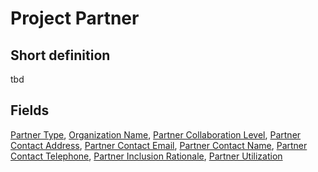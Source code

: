 # Project Partner
## Short definition
tbd
## Fields
[Partner Type](../Object-Fields/Project%20Partner/Partner%20Type.md),
[Organization Name](../Object-Fields/Project%20Partner/Organization%20Name.md),
[Partner Collaboration Level](../Object-Fields/Project%20Partner/Partner%20Collaboration%20Level.md),
[Partner Contact Address](../Object-Fields/Project%20Partner/Partner%20Contact%20Address.md),
[Partner Contact Email](../Object-Fields/Project%20Partner/Partner%20Contact%20Email.md),
[Partner Contact Name](../Object-Fields/Project%20Partner/Partner%20Contact%20Name.md),
[Partner Contact Telephone](../Object-Fields/Project%20Partner/Partner%20Contact%20Telephone.md),
[Partner Inclusion Rationale](../Object-Fields/Project%20Partner/Partner%20Inclusion%20Rationale.md),
[Partner Utilization](../Object-Fields/Project%20Partner/Partner%20Utilization.md)
